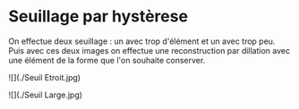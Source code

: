 # Seuillage par hystèrese

On effectue deux seuillage : un avec trop d'élément et un avec trop peu.
Puis avec ces deux images on effectue une reconstruction par dillation avec une élément de la forme que l'on souhaite conserver.

![](./Seuil Etroit.jpg)

![](./Seuil Large.jpg)
